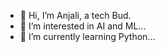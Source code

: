 - 👋 Hi, I’m Anjali, a tech Bud.
- 👀 I’m interested in AI and ML...
- 🌱 I’m currently learning Python...
<!--- - 💞️ I’m looking to collaborate on ...
- 📫 How to reach me ...
--->

<!---
anjalibarnwal31/anjalibarnwal31 is a ✨ special ✨ repository because its `README.md` (this file) appears on your GitHub profile.
You can click the Preview link to take a look at your changes.
--->
